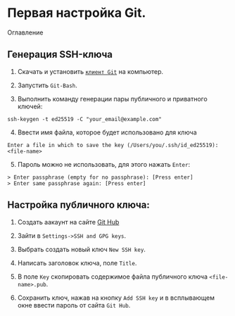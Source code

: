 # Первая настройка Git.

Оглавление

## Генерация SSH-ключа

1. Скачать и установить [`клиент Git`](https://git-scm.com/) на компьютер.

2. Запустить `Git-Bash`.

3. Выполнить команду генерации пары публичного и приватного ключей:
```
ssh-keygen -t ed25519 -C "your_email@example.com"
```

4. Ввести имя файла, которое будет использовано для ключа
```
Enter a file in which to save the key (/Users/you/.ssh/id_ed25519): <file-name>
```

5. Пароль можно не использовать, для этого нажать `Enter`:
```
> Enter passphrase (empty for no passphrase): [Press enter]
> Enter same passphrase again: [Press enter]
```


## Настройка публичного ключа:

1. Создать аакаунт на сайте [Git Hub](https://github.com)

2. Зайти в `Settings->SSH and GPG keys`.

3. Выбрать создать новый ключ `New SSH key`.

4. Написать заголовок ключа, поле `Title`.

5. В поле `Key` скопировать содержимое файла публичного ключа `<file-name>.pub`.

6. Сохранить ключ, нажав на кнопку `Add SSH key` и в всплывающем окне ввести пароль от сайта `Git Hub`.
